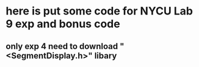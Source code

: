# here is put some code for NYCU Lab 9 exp and bonus code  
## only exp 4 need to download "<SegmentDisplay.h>" libary